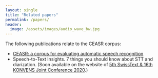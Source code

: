 ```yaml
---
layout: single
title: "Related papers"
permalink: /papers/
header:
  image: /assets/images/audio_wave_bw.jpg
---
```


The following publications relate to the CEASR corpus:
* [CEASR: a corpus for evaluating automatic speech recognition](https://www.aclweb.org/anthology/2020.lrec-1.798.pdf)
* Speech-to-Text Insights. 7 things you should know about STT and diarization. (Soon available on the website of
[5th SwissText & 16th KONVENS Joint Conference 2020](https://swisstext-and-konvens-2020.org/).)